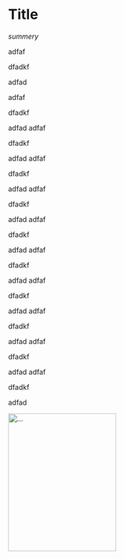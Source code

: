 # Title
*summery*





adfaf


dfadkf


adfad



adfaf


dfadkf


adfad
adfaf


dfadkf


adfad
adfaf


dfadkf


adfad
adfaf


dfadkf


adfad
adfaf


dfadkf


adfad
adfaf


dfadkf


adfad
adfaf


dfadkf


adfad
adfaf


dfadkf


adfad
adfaf


dfadkf


adfad
adfaf


dfadkf


adfad





























<img alt="..." 
data-src="https://res.cloudinary.com/sourcetoad/image/upload/v1483582294/frog-sm_sg9llg.jpg"
     width="220" height="280">
     